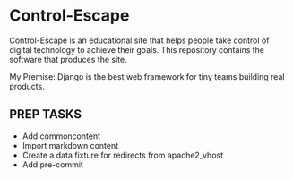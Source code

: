 # Control-Escape

Control-Escape is an educational site that helps people take control of digital
technology to achieve their goals. This repository contains the software that produces
the site.

My Premise: Django is the best web framework for tiny teams building real products.

## PREP TASKS

- Add commoncontent
- Import markdown content
- Create a data fixture for redirects from apache2_vhost
- Add pre-commit
